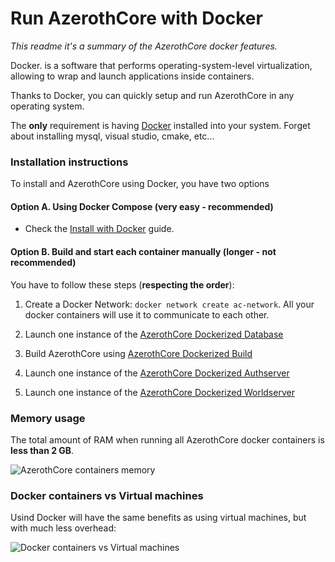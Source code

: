 # Run AzerothCore with Docker

*This readme it's a summary of the AzerothCore docker features.*

Docker. is a software that performs operating-system-level virtualization, allowing to wrap and launch applications inside containers.

Thanks to Docker, you can quickly setup and run AzerothCore in any operating system.

The **only** requirement is having [Docker](https://docs.docker.com/install/) installed into your system. Forget about installing mysql, visual studio, cmake, etc...

### Installation instructions

To install and AzerothCore using Docker, you have two options

#### Option A. Using Docker Compose (very easy - recommended)

- Check the [Install with Docker](https://www.azerothcore.org/wiki/Install-with-Docker) guide.

#### Option B. Build and start each container manually (longer - not recommended)

You have to follow these steps (**respecting the order**):

1) Create a Docker Network: `docker network create ac-network`. All your docker containers will use it to communicate to each other.

2) Launch one instance of the [AzerothCore Dockerized Database](https://github.com/azerothcore/azerothcore-wotlk/tree/master/docker/database)

3) Build AzerothCore using [AzerothCore Dockerized Build](https://github.com/azerothcore/azerothcore-wotlk/tree/master/docker/build)

4) Launch one instance of the [AzerothCore Dockerized Authserver](https://github.com/azerothcore/azerothcore-wotlk/tree/master/docker/authserver)

5) Launch one instance of the [AzerothCore Dockerized Worldserver](https://github.com/azerothcore/azerothcore-wotlk/tree/master/docker/worldserver)


### Memory usage

The total amount of RAM when running all AzerothCore docker containers is **less than 2 GB**.

![AzerothCore containers memory](https://user-images.githubusercontent.com/75517/51078287-10e65b80-16b3-11e9-807f-f59a5844dae5.png)


### Docker containers vs Virtual machines

Usind Docker will have the same benefits as using virtual machines, but with much less overhead:

![Docker containers vs Virtual machines](https://user-images.githubusercontent.com/75517/51078179-d4fec680-16b1-11e9-8ce6-87b5053f55dd.png)

